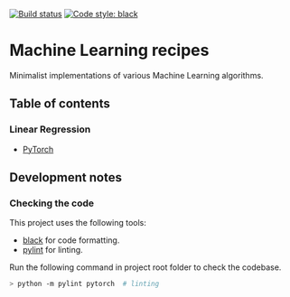 [![Build status](https://github.com/bpesquet/mlrecipes/workflows/build/badge.svg)](actions)
[![Code style: black](https://img.shields.io/badge/code%20style-black-000000.svg)](https://github.com/psf/black)

# Machine Learning recipes

Minimalist implementations of various Machine Learning algorithms.

## Table of contents

### Linear Regression

- [PyTorch](pytorch/linear_regression.py)

## Development notes

### Checking the code

This project uses the following tools:

- [black](https://github.com/psf/black) for code formatting.
- [pylint](https://www.pylint.org/) for linting.

Run the following command in project root folder to check the codebase.

```bash
> python -m pylint pytorch  # linting
```
